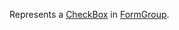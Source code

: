 Represents a [CheckBox](~/controls/bootstrap4/CheckBox) in [FormGroup](~/controls/bootstrap4/FormGroup).